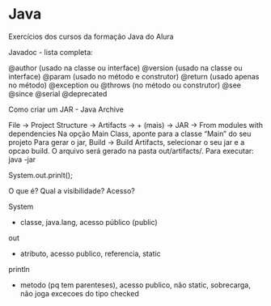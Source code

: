 # Java
Exercícios dos cursos da formação Java do Alura


Javadoc - lista completa:

@author (usado na classe ou interface)
@version (usado na classe ou interface)
@param (usado no método e construtor)
@return (usado apenas no método)
@exception ou @throws (no método ou construtor)
@see
@since
@serial
@deprecated


Como criar um JAR - Java Archive

File -> Project Structure -> Artifacts -> + (mais) -> JAR -> From modules with dependencies
Na opção Main Class, aponte para a classe “Main” do seu projeto
Para gerar o jar, Build -> Build Artifacts, selecionar o seu jar e a opcao build.
O arquivo será gerado na pasta out/artifacts/.
Para executar: java -jar <nome do seu projeto>





System.out.prinlt();

O que é? Qual a visibilidade? Acesso?

System 
 - classe, java.lang, acesso público (public)

out
 - atributo, acesso publico, referencia, static

println
 - metodo (pq tem parenteses), acesso publico, não static, sobrecarga, não joga excecoes do tipo checked
